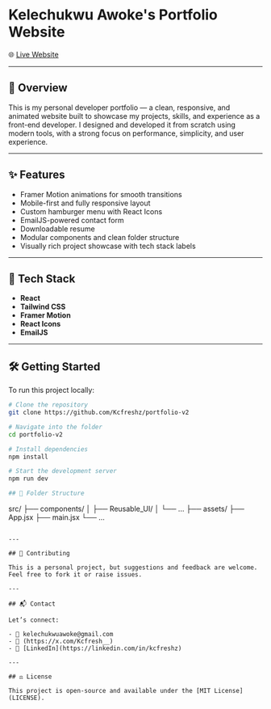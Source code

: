 # Kelechukwu Awoke's Portfolio Website

🌐 [Live Website](https://kelechukwu-portfolio.netlify.app)

---

## 📌 Overview

This is my personal developer portfolio — a clean, responsive, and animated website built to showcase my projects, skills, and experience as a front-end developer. I designed and developed it from scratch using modern tools, with a strong focus on performance, simplicity, and user experience.

---

## ✨ Features

- Framer Motion animations for smooth transitions
- Mobile-first and fully responsive layout
- Custom hamburger menu with React Icons
- EmailJS-powered contact form
- Downloadable resume
- Modular components and clean folder structure
- Visually rich project showcase with tech stack labels

---

## 🚀 Tech Stack

- **React**
- **Tailwind CSS**
- **Framer Motion**
- **React Icons**
- **EmailJS**

---

## 🛠 Getting Started

To run this project locally:

```bash
# Clone the repository
git clone https://github.com/Kcfreshz/portfolio-v2

# Navigate into the folder
cd portfolio-v2

# Install dependencies
npm install

# Start the development server
npm run dev

## 📁 Folder Structure

```

src/
├── components/
│ ├── Reusable_UI/
│ └── ...
├── assets/
├── App.jsx
├── main.jsx
└── ...

```

---

## 🤝 Contributing

This is a personal project, but suggestions and feedback are welcome.
Feel free to fork it or raise issues.

---

## 📬 Contact

Let’s connect:

- 📧 kelechukwuawoke@gmail.com
- 🔗 (https://x.com/Kcfresh__)
- 💼 [LinkedIn](https://linkedin.com/in/kcfreshz)

---

## ⚖️ License

This project is open-source and available under the [MIT License](LICENSE).
```
